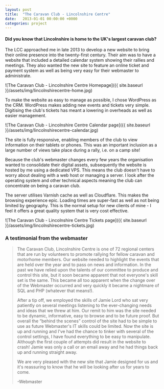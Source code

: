 ```yaml
---
layout: post
title:  "The Caravan Club - Lincolnshire Centre"
date:   2013-01-01 00:00:00 +0000
categories: project
---
```

#### Did you know that Lincolnshire is home to the UK's largest caravan club?

The LCC approached me in late 2013 to develop a new website to bring their online presence into the twenty-first century. Their aim was to have a website that included a detailed calendar system showing their rallies and meetings. They also wanted the new site to feature an online ticket and payment system as well as being very easy for their webmaster to administrate.

![The Caravan Club - Lincolnshire Centre Homepage]({{ site.baseurl }}/assets/img/lincolnshirecentre-home.jpg)

To make the website as easy to manage as possible, I chose WordPress as the CRM. WordPress makes adding new events and tickets very simple. Digitising the club's tickets has meant a lowering in overheads as well as easier management.

![The Caravan Club - Lincolnshire Centre Calendar page]({{ site.baseurl }}/assets/img/lincolnshirecentre-calendar.jpg)

The site is fully responsive, enabling members of the club to view information on their tablets or phones. This was an important inclusion as a large number of views take place during a rally, i.e. on a camp site!

Because the club's webmaster changes every few years the organisation wanted to consolidate their digital assets, subsequently the website is hosted by me using a dedicated VPS. This means the club doesn't have to worry about dealing with a web host or managing a server. I look after the operating system and other technical aspects meaning the club can concentrate on being a caravan club.

The server utilises Varnish cache as well as Cloudflare. This makes the browsing experience epic. Loading times are super-fast as well as not being limited by geography. This is the normal setup for new clients of mine - I feel it offers a great quality system that is very cost effective.

![The Caravan Club - Lincolnshire Centre Tickets page]({{ site.baseurl }}/assets/img/lincolnshirecentre-tickets.jpg)

### A testimonial from the webmaster

> The Caravan Club, Lincolnshire Centre is one of 72 regional centers that are run by volunteers to promote rallying for fellow caravan and motorhome members. Our website needed to highlight the events that are held over the year and to pass on news and information. In the past we have relied upon the talents of our committee to produce and control this site, but it soon became apparent that not everyone's skill set is the same. This became all too apparent when the change over of the Webmaster occurred and very quickly it became a nightmare of SQL and PHP (whatever that means!).
>
> After a tip off, we employed the skills of Jamie Lord who sat very patiently on several meetings listening to the ever-changing needs and ideas that we threw at him. Our remit to him was the site needed to be dynamic, informative, easy to browse and to be future proof. But overall the “behind the scenes” control of the site had to be simple to use as future Webmaster's IT skills could be limited. Now the site is up and running and I've had the chance to tinker with several of the control settings, I have found everything to be easy to manipulate. Although the first couple of attempts did result in the website to crash! Jamie was only a call or an email away and he had things back up and running straight away.
>
> We are very pleased with the new site that Jamie designed for us and it's reassuring to know that he will be looking after us for years to come.
>
> -Webmaster